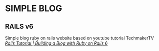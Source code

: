 <link rel="stylesheet" href="https://use.fontawesome.com/releases/v5.6.1/css/all.css" integrity="sha384-gfdkjb5BdAXd+lj+gudLWI+BXq4IuLW5IT+brZEZsLFm++aCMlF1V92rMkPaX4PP" crossorigin="anonymous">


# SIMPLE BLOG

## RAILS v6 

Simple blog ruby on rails website based on youtube tutorial TechmakerTV
<br>
<i class="fas fa-play-circle">[Rails Tutorial | Building a Blog with Ruby on Rails 6](https://youtu.be/MCEzxY9BbiU)</i>